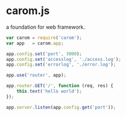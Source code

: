 # carom.js

a foundation for web framework.

```js
var carom = require('carom');
var app   = carom.app;

app.config.set('port', 3000);
app.config.set('accesslog', './access.log');
app.config.set('errorlog', './error.log');

app.use('router', app);

app.router.GET('/', function (req, res) {
    this.text('hello world');
});

app.server.listen(app.config.get('port'));
```


